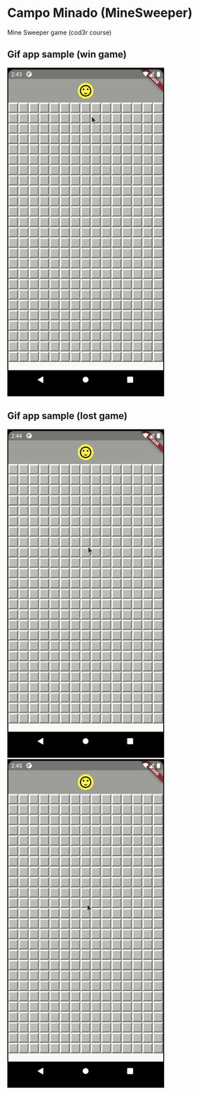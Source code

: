 # Campo Minado (MineSweeper)

Mine Sweeper game (cod3r course)

## Gif app sample (win game)

![App Sample](/assets/images/minesweeperwin.gif)

## Gif app sample (lost game)

![App Sample](assets/images/minesweeperlost.gif)
![App Sample](assets/images/minesweeperlost2.gif)